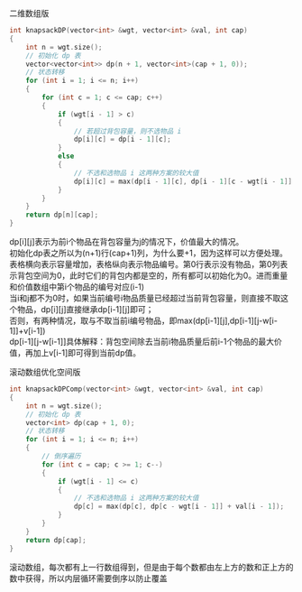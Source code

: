 二维数组版
```cpp
int knapsackDP(vector<int> &wgt, vector<int> &val, int cap)
{
    int n = wgt.size();
    // 初始化 dp 表
    vector<vector<int>> dp(n + 1, vector<int>(cap + 1, 0));
    // 状态转移
    for (int i = 1; i <= n; i++)
    {
        for (int c = 1; c <= cap; c++)
        {
            if (wgt[i - 1] > c)
            {
                // 若超过背包容量，则不选物品 i
                dp[i][c] = dp[i - 1][c];
            }
            else
            {
                // 不选和选物品 i 这两种方案的较大值
                dp[i][c] = max(dp[i - 1][c], dp[i - 1][c - wgt[i - 1]] + val[i - 1]);
            }
        }
    }
    return dp[n][cap];
}
```
dp[i][j]表示为前i个物品在背包容量为j的情况下，价值最大的情况。  
初始化dp表之所以为(n+1)行(cap+1)列，为什么要+1，因为这样可以方便处理。表格横向表示容量增加，表格纵向表示物品编号。第0行表示没有物品，第0列表示背包空间为0，此时它们的背包内都是空的，所有都可以初始化为0。进而重量和价值数组中第i个物品的编号对应(i-1)  
当i和j都不为0时，如果当前编号i物品质量已经超过当前背包容量，则直接不取这个物品，dp[i][j]直接继承dp[i-1][j]即可；  
否则，有两种情况，取与不取当前i编号物品，即max(dp[i-1][j],dp[i-1][j-w[i-1]]+v[i-1])  
dp[i-1][j-w[i-1]]具体解释：背包空间除去当前i物品质量后前i-1个物品的最大价值，再加上v[i-1]即可得到当前dp值。

滚动数组优化空间版
```cpp
int knapsackDPComp(vector<int> &wgt, vector<int> &val, int cap)
{
    int n = wgt.size();
    // 初始化 dp 表
    vector<int> dp(cap + 1, 0);
    // 状态转移
    for (int i = 1; i <= n; i++)
    {
        // 倒序遍历
        for (int c = cap; c >= 1; c--)
        {
            if (wgt[i - 1] <= c)
            {
                // 不选和选物品 i 这两种方案的较大值
                dp[c] = max(dp[c], dp[c - wgt[i - 1]] + val[i - 1]);
            }
        }
    }
    return dp[cap];
}
```
滚动数组，每次都有上一行数组得到，但是由于每个数都由左上方的数和正上方的数中获得，所以内层循环需要倒序以防止覆盖